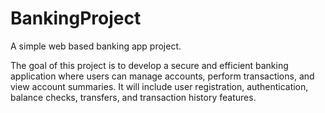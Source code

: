 # BankingProject
A simple web based banking app project.

The goal of this project is to develop a secure and efficient banking application where users can manage accounts, perform transactions, and view account summaries. It will include user registration, authentication, balance checks, transfers, and transaction history features.
